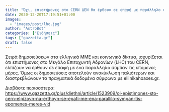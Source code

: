 ```yaml
---
title: "Όχι, επιστήμονες στο CERN ΔΕΝ θα έρθουν σε επαφή με παράλληλο σύμπαν τις επόμενες μέρες"
date: 2020-12-20T17:19:51+01:00
images:
  - "images/post/lhc.jpg"
author: "AstroBot"
categories: ["Ειδήσεις"]
tags: ["gazzetta.gr"]
draft: false
---
```


Σειρά δημοσιεύσεων στα ελληνικά ΜΜΕ και κοινωνικά δίκτυα, ισχυρίζεται ότι επιστήμονες στο Μεγάλο Επιταχυντή Αδρονίων (LHC) του CERN, ελπίζουν να έρθουν σε επαφή με ένα παράλληλο σύμπαν τις επόμενες μέρες. Όμως οι δημοσιεύσεις αποτελούν ανακύκλωση παλιότερων και διαστρεβλώνουν τα πραγματικά δεδομένα σύμφωνα με ellinikahoaxes.gr.

Διαβάστε περισσότερα: https://www.gazzetta.gr/plus/diethni/article/1523909/oi-epistimones-sto-cern-elpizoyn-na-erthoyn-se-epafi-me-ena-parallilo-sympan-tis-epomenes-meres-vid
